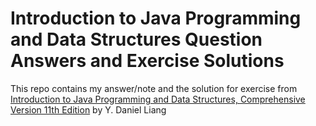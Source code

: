 # Introduction to Java Programming and Data Structures Question Answers and Exercise Solutions
This repo contains my answer/note and the solution for exercise from [Introduction to Java Programming and Data Structures, Comprehensive Version 11th Edition](https://www.amazon.com/Introduction-Programming-Structures-Comprehensive-Version/dp/0134670949) by Y. Daniel Liang
